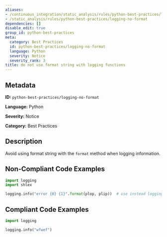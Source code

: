 ```yaml
---
aliases:
- /continuous_integration/static_analysis/rules/python-best-practices/logging-no-format
- /static_analysis/rules/python-best-practices/logging-no-format
dependencies: []
disable_edit: true
group_id: python-best-practices
meta:
  category: Best Practices
  id: python-best-practices/logging-no-format
  language: Python
  severity: Notice
  severity_rank: 3
title: do not use format string with logging functions
---
```

<!--  SOURCED FROM https://github.com/DataDog/datadog-static-analyzer-rule-docs -->


## Metadata
**ID:** `python-best-practices/logging-no-format`

**Language:** Python

**Severity:** Notice

**Category:** Best Practices

## Description
Avoid using format string with the `format` method when logging information.

## Non-Compliant Code Examples
```python
import logging
import shlex

logging.info("error {0} {1}".format(plop, plip))  # use instead logging.info("error %s", plop)
```

## Compliant Code Examples
```python
import logging

logging.info("wfwef")
```
